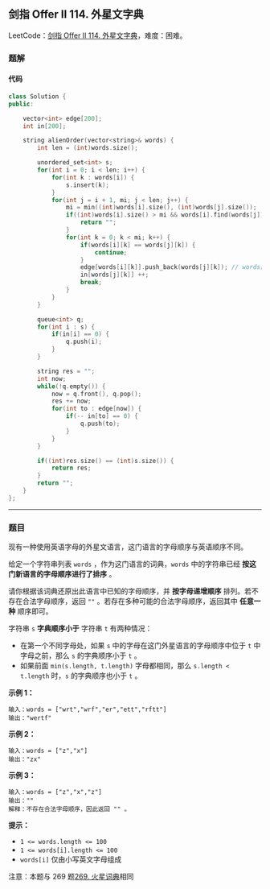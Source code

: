 ## 剑指 Offer II 114. 外星文字典

LeetCode：[剑指 Offer II 114. 外星文字典](https://leetcode.cn/problems/Jf1JuT/)，难度：困难。

### 题解

#### 代码

```c++
class Solution {
public:

    vector<int> edge[200];
    int in[200];

    string alienOrder(vector<string>& words) {
        int len = (int)words.size();

        unordered_set<int> s;
        for(int i = 0; i < len; i++) {
            for(int k : words[i]) {
                s.insert(k);
            }
            for(int j = i + 1, mi; j < len; j++) {
                mi = min((int)words[i].size(), (int)words[j].size());
                if((int)words[i].size() > mi && words[i].find(words[j]) == 0) {
                    return "";
                }
                for(int k = 0; k < mi; k++) {
                    if(words[i][k] == words[j][k]) {
                        continue;
                    }
                    edge[words[i][k]].push_back(words[j][k]); // words[i][k] < words[j][k]
                    in[words[j][k]] ++;
                    break;
                }
            }
        }

        queue<int> q;
        for(int i : s) {
            if(in[i] == 0) {
                q.push(i);
            }
        }

        string res = "";
        int now;
        while(!q.empty()) {
            now = q.front(), q.pop();
            res += now;
            for(int to : edge[now]) {
                if(-- in[to] == 0) {
                    q.push(to);
                }
            }
        }

        if((int)res.size() == (int)s.size()) {
            return res;
        }
        return "";
    }
};
```



---



### 题目

现有一种使用英语字母的外星文语言，这门语言的字母顺序与英语顺序不同。

给定一个字符串列表 `words` ，作为这门语言的词典，`words` 中的字符串已经 **按这门新语言的字母顺序进行了排序** 。

请你根据该词典还原出此语言中已知的字母顺序，并 **按字母递增顺序** 排列。若不存在合法字母顺序，返回 `""` 。若存在多种可能的合法字母顺序，返回其中 **任意一种** 顺序即可。

字符串 `s` **字典顺序小于** 字符串 `t` 有两种情况：

- 在第一个不同字母处，如果 `s` 中的字母在这门外星语言的字母顺序中位于 `t` 中字母之前，那么 `s` 的字典顺序小于 `t` 。
- 如果前面 `min(s.length, t.length)` 字母都相同，那么 `s.length < t.length` 时，`s` 的字典顺序也小于 `t` 。

 

**示例 1：**

```
输入：words = ["wrt","wrf","er","ett","rftt"]
输出："wertf"
```

**示例 2：**

```
输入：words = ["z","x"]
输出："zx"
```

**示例 3：**

```
输入：words = ["z","x","z"]
输出：""
解释：不存在合法字母顺序，因此返回 "" 。
```

 

**提示：**

- `1 <= words.length <= 100`
- `1 <= words[i].length <= 100`
- `words[i]` 仅由小写英文字母组成

 

注意：本题与 269 题[269. 火星词典](https://leetcode-cn.com/problems/alien-dictionary/)相同


